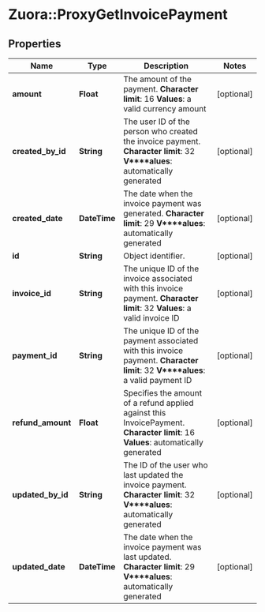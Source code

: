 # Zuora::ProxyGetInvoicePayment

## Properties
Name | Type | Description | Notes
------------ | ------------- | ------------- | -------------
**amount** | **Float** |  The amount of the payment. **Character limit**: 16 **Values**: a valid currency amount  | [optional] 
**created_by_id** | **String** |  The user ID of the person who created the invoice payment. **Character limit**: 32 **V****alues**: automatically generated  | [optional] 
**created_date** | **DateTime** |  The date when the invoice payment was generated. **Character limit**: 29 **V****alues**: automatically generated  | [optional] 
**id** | **String** | Object identifier. | [optional] 
**invoice_id** | **String** |  The unique ID of the invoice associated with this invoice payment. **Character limit**: 32 **Values**: a valid invoice ID  | [optional] 
**payment_id** | **String** |  The unique ID of the payment associated with this invoice payment. **Character limit**: 32 **V****alues**: a valid payment ID  | [optional] 
**refund_amount** | **Float** | Specifies the amount of a refund applied against this InvoicePayment. **Character limit**: 16 **Values**: automatically generated  | [optional] 
**updated_by_id** | **String** |  The ID of the user who last updated the invoice payment. **Character limit**: 32 **V****alues**: automatically generated  | [optional] 
**updated_date** | **DateTime** |  The date when the invoice payment was last updated. **Character limit**: 29 **V****alues**: automatically generated  | [optional] 


